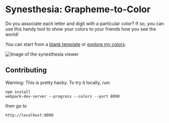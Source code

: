 Synesthesia: Grapheme-to-Color
================

Do you associate each letter and digit with a particular color? If so, you can use this handy tool to show your colors to your friends how you see the world!

You can start from a [blank template](http://michelletodd.github.io/synesthesia/) or [explore my colors](http://michelletodd.github.io/synesthesia/?colors=%7B"0"%3A"%23333131"%2C"1"%3A"%23fffcef"%2C"2"%3A"%23d64286"%2C"3"%3A"%2345bf91"%2C"4"%3A"%23e43f3f"%2C"5"%3A"%238b5538"%2C"6"%3A"%23b93b70"%2C"7"%3A"%23f4bc47"%2C"8"%3A"%233d345a"%2C"9"%3A"%23653e74"%2C"a"%3A"%23bd3838"%2C"l"%3A"%23faf18c"%2C"b"%3A"%232a334f"%2C"c"%3A"%23fee15d"%2C"d"%3A"%23623c30"%2C"e"%3A"%23427239"%2C"f"%3A"%238d694d"%2C"g"%3A"%2351763f"%2C"h"%3A"%23ba7242"%2C"i"%3A"%23f8f2d4"%2C"j"%3A"%2373966d"%2C"k"%3A"%235f6370"%2C"m"%3A"%23b3335f"%2C"n"%3A"%23eb7f1c"%2C"o"%3A"%23242429"%2C"p"%3A"%23603b7f"%2C"q"%3A"%23705448"%2C"r"%3A"%23691c1c"%2C"s"%3A"%23d1465f"%2C"t"%3A"%234a6250"%2C"u"%3A"%23ddbd96"%2C"v"%3A"%23676e80"%2C"w"%3A"%238c6a5a"%2C"x"%3A"%23363c44"%2C"y"%3A"%23fbdb4a"%2C"z"%3A"%235a606e"%7D).

![Image of the synesthesia viewer](../master/screenshots/viewer.png?raw=true)

## Contributing

Warning: This is pretty hacky. To try it locally, run:

```
npm install
webpack-dev-server --progress --colors --port 8090
```
then go to
```
http://localhost:8090
```
